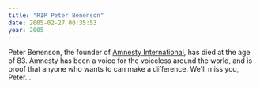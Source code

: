 ```yaml
---
title: "RIP Peter Benenson"
date: 2005-02-27 00:35:53
year: 2005
---
```

<p>Peter Benenson, the founder of <a href="http://www.amnesty.org/">Amnesty International</a>, has died at the age of 83.  Amnesty has been a voice for the voiceless around the world, and is proof that anyone who wants to can make a difference.  We'll miss you, Peter…</p>
